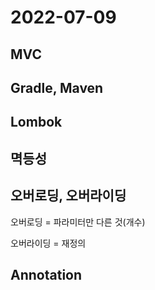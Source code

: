 # 2022-07-09

## MVC

## Gradle, Maven

## Lombok

## 멱등성

## 오버로딩, 오버라이딩

오버로딩 = 파라미터만 다른 것(개수)

오버라이딩 = 재정의

## Annotation